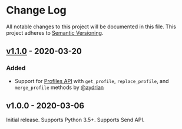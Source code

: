 # Change Log

All notable changes to this project will be documented in this file.
This project adheres to [Semantic Versioning](http://semver.org/).

## [v1.1.0] - 2020-03-20

### Added

- Support for [Profiles API](https://docs.trycourier.com/reference#profiles-overview) with `get_profile`, `replace_profile`, and `merge_profile` methods by [@aydrian]

## v1.0.0 - 2020-03-06

Initial release. Supports Python 3.5+. Supports Send API.

[v1.1.0]: https://github.com/trycourier/courier-python/compare/v1.0.0...v1.1.0
[@aydrian]: https://github.com/aydrian

